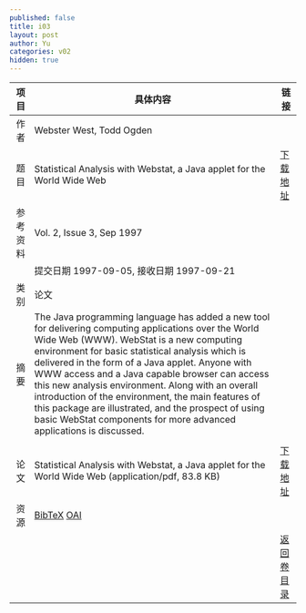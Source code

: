 ```yaml
---
published: false
title: i03
layout: post
author: Yu
categories: v02
hidden: true
---
```


| 项目 | 具体内容 | 链接 |
|---:|---|---|
| 作者 | Webster West, Todd Ogden| |
| 题目 |Statistical Analysis with Webstat, a Java applet for the World Wide Web | [下载地址](http://www.jstatsoft.org/v02/i03/paper) |
| 参考资料 |Vol. 2, Issue 3, Sep 1997 | |
| | 提交日期 1997-09-05, 接收日期 1997-09-21| | 
| 类别 | 论文| |
| 摘要 | The Java programming language has added a new tool for delivering computing applications over the World Wide Web (WWW). WebStat is a new computing environment for basic statistical analysis which is delivered in the form of a Java applet. Anyone with WWW access and a Java capable browser can access this new analysis environment. Along with an overall introduction of the environment, the main features of this package are illustrated, and the prospect of using basic WebStat components for more advanced applications is discussed. 
| |
| 论文 | Statistical Analysis with Webstat, a Java applet for the World Wide Web  (application/pdf, 83.8 KB)| [下载地址](http://www.jstatsoft.org/v02/i03/paper) |
| 资源 | [BibTeX](http://www.jstatsoft.org/v02/i03/bibtex) [OAI](http://www.jstatsoft.org/oai?verb=GetRecord&identifier=oai.jstatsoft/v02/i03&prefix=oai_dc)| |
| |  | [返回卷目录]({{site.baseurl}}/volume/v02.html) |